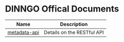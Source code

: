 # DINNGO Offical Documents

| Name | Description |
| :--: | :---------: |
| [metadata-api](metadata-api.md) | Details on the RESTful API |
